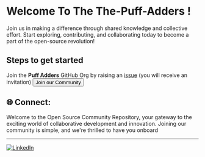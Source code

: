 # Welcome To The The-Puff-Adders !

Join us in making a difference through shared knowledge and collective effort. Start exploring, contributing, and collaborating today to become a part of the open-source revolution!

## Steps to get started
Join the **Puff Adders** GitHub Org by raising an [issue](https://github.com/The-Puff-Adders/support/issues/new?assignees=&labels=invite+me+to+the+organisation&projects=&template=invitation.yml&title=Please+invite+me+to+the+GitHub+Community+Organization) (you will receive an invitation)
<a href="https://github.com/The-Puff-Adders/support/issues/new?assignees=&labels=invite+me+to+the+organisation&template=invitation.yml&title=Please+invite+me+to+the+Puff+Adders+Community+"><button >Join our Community </button></a>



## 🌐 Connect:
Welcome to the Open Source Community Repository, your gateway to the exciting world of collaborative development and innovation. Joining our community is simple, and we're thrilled to have you onboard <br>
<hr>


[![LinkedIn](https://img.shields.io/badge/LinkedIn-%230077B5.svg?logo=linkedin&logoColor=white)]([https://linkedin.com/in/the-puff-adder](https://www.linkedin.com/company/puff-adders/)https://www.linkedin.com/company/puff-adders/) 

